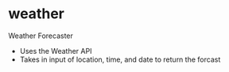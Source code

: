# weather
Weather Forecaster
- Uses the Weather API
- Takes in input of location, time, and date to return the forcast
